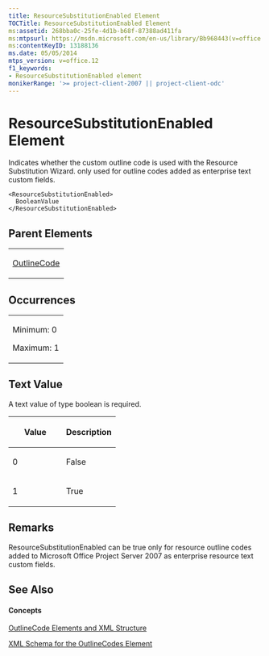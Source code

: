 ```yaml
---
title: ResourceSubstitutionEnabled Element
TOCTitle: ResourceSubstitutionEnabled Element
ms:assetid: 268bba0c-25fe-4d1b-b68f-87388ad411fa
ms:mtpsurl: https://msdn.microsoft.com/en-us/library/Bb968443(v=office.12)
ms:contentKeyID: 13188136
ms.date: 05/05/2014
mtps_version: v=office.12
f1_keywords:
- ResourceSubstitutionEnabled element
monikerRange: '>= project-client-2007 || project-client-odc'
---
```


# ResourceSubstitutionEnabled Element




Indicates whether the custom outline code is used with the Resource Substitution Wizard. only used for outline codes added as enterprise text custom fields.

    <ResourceSubstitutionEnabled>
      BooleanValue
    </ResourceSubstitutionEnabled>

## Parent Elements

<table>
<colgroup>
<col style="width: 100%" />
</colgroup>
<tbody>
<tr class="odd">
<td><p><a href="outlinecode-element.md">OutlineCode</a></p></td>
</tr>
</tbody>
</table>

## Occurrences

<table>
<colgroup>
<col style="width: 100%" />
</colgroup>
<tbody>
<tr class="odd">
<td><p>Minimum: 0</p>
<p>Maximum: 1</p></td>
</tr>
</tbody>
</table>

## Text Value

A text value of type boolean is required.

<table>
<colgroup>
<col style="width: 50%" />
<col style="width: 50%" />
</colgroup>
<thead>
<tr class="header">
<th><p>Value</p></th>
<th><p>Description</p></th>
</tr>
</thead>
<tbody>
<tr class="odd">
<td><p>0</p></td>
<td><p>False</p></td>
</tr>
<tr class="even">
<td><p>1</p></td>
<td><p>True</p></td>
</tr>
</tbody>
</table>

## Remarks

ResourceSubstitutionEnabled can be true only for resource outline codes added to Microsoft Office Project Server 2007 as enterprise resource text custom fields.

## See Also

#### Concepts

[OutlineCode Elements and XML Structure](outlinecode-elements-and-xml-structure.md)

[XML Schema for the OutlineCodes Element](xml-schema-for-the-outlinecodes-element.md)

